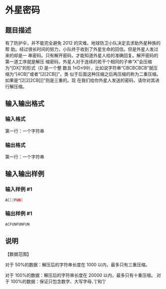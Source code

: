 # 外星密码

## 题目描述

有了防护伞，并不能完全避免 2012 的灾难。地球防卫小队决定去求助外星种族的帮 助。经过很长时间的努力，小队终于收到了外星生命的回信。但是外星人发过来的却是一 串密码。只有解开密码，才能知道外星人给的准确回复。解开密码的第一道工序就是解压 缩密码，外星人对于连续的若干个相同的子串“X”会压缩为“[DX]”的形式（D 是一个整 数且 1≤D≤99），比如说字符串“CBCBCBCB”就压缩为“[4CB]”或者“[2[2CB]]”，类 似于后面这种压缩之后再压缩的称为二重压缩。如果是“[2[2[2CB]]]”则是三重的。现 在我们给你外星人发送的密码，请你对其进行解压缩。

## 输入输出格式

### 输入格式

第一行：一个字符串

### 输出格式

第一行：一个字符串

## 输入输出样例

### 输入样例 #1

```cpp
AC[3FUN]
```


### 输出样例 #1

```cpp
ACFUNFUNFUN
```


## 说明

【数据范围】

对于 50%的数据：解压后的字符串长度在 1000 以内，最多只有三重压缩。

对于 100%的数据：解压后的字符串长度在 20000 以内，最多只有十重压缩。 对于 100%的数据：保证只包含数字、大写字母、’[‘和’]‘


